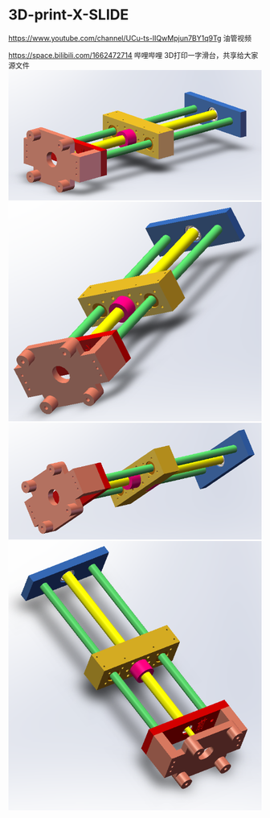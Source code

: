 # 3D-print-X-SLIDE

https://www.youtube.com/channel/UCu-ts-IIQwMpjun7BY1q9Tg  油管视频

https://space.bilibili.com/1662472714 哔哩哔哩
3D打印一字滑台，共享给大家源文件
![image](https://github.com/ai-evan/3D-print-X-SLIDE/blob/main/%E8%A3%85%E9%85%8D%E4%BD%93.png)
![image](https://github.com/ai-evan/3D-print-X-SLIDE/blob/main/%E8%A3%85%E9%85%8D%E4%BD%932.png)
![image](https://github.com/ai-evan/3D-print-X-SLIDE/blob/main/%E8%A3%85%E9%85%8D%E4%BD%933.png)
![image](https://github.com/ai-evan/3D-print-X-SLIDE/blob/main/%E8%A3%85%E9%85%8D%E4%BD%934.png)
